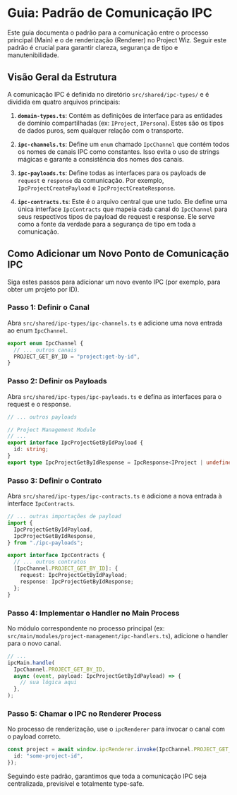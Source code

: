 # Guia: Padrão de Comunicação IPC

Este guia documenta o padrão para a comunicação entre o processo principal (Main) e o de renderização (Renderer) no Project Wiz. Seguir este padrão é crucial para garantir clareza, segurança de tipo e manutenibilidade.

## Visão Geral da Estrutura

A comunicação IPC é definida no diretório `src/shared/ipc-types/` e é dividida em quatro arquivos principais:

1.  **`domain-types.ts`**: Contém as definições de interface para as entidades de domínio compartilhadas (ex: `IProject`, `IPersona`). Estes são os tipos de dados puros, sem qualquer relação com o transporte.

2.  **`ipc-channels.ts`**: Define um `enum` chamado `IpcChannel` que contém todos os nomes de canais IPC como constantes. Isso evita o uso de strings mágicas e garante a consistência dos nomes dos canais.

3.  **`ipc-payloads.ts`**: Define todas as interfaces para os payloads de `request` e `response` da comunicação. Por exemplo, `IpcProjectCreatePayload` e `IpcProjectCreateResponse`.

4.  **`ipc-contracts.ts`**: Este é o arquivo central que une tudo. Ele define uma única interface `IpcContracts` que mapeia cada canal do `IpcChannel` para seus respectivos tipos de payload de request e response. Ele serve como a fonte da verdade para a segurança de tipo em toda a comunicação.

## Como Adicionar um Novo Ponto de Comunicação IPC

Siga estes passos para adicionar um novo evento IPC (por exemplo, para obter um projeto por ID).

### Passo 1: Definir o Canal

Abra `src/shared/ipc-types/ipc-channels.ts` e adicione uma nova entrada ao enum `IpcChannel`.

```typescript
export enum IpcChannel {
  // ... outros canais
  PROJECT_GET_BY_ID = "project:get-by-id",
}
```

### Passo 2: Definir os Payloads

Abra `src/shared/ipc-types/ipc-payloads.ts` e defina as interfaces para o request e o response.

```typescript
// ... outros payloads

// Project Management Module
// ...
export interface IpcProjectGetByIdPayload {
  id: string;
}
export type IpcProjectGetByIdResponse = IpcResponse<IProject | undefined>;
```

### Passo 3: Definir o Contrato

Abra `src/shared/ipc-types/ipc-contracts.ts` e adicione a nova entrada à interface `IpcContracts`.

```typescript
// ... outras importações de payload
import {
  IpcProjectGetByIdPayload,
  IpcProjectGetByIdResponse,
} from "./ipc-payloads";

export interface IpcContracts {
  // ... outros contratos
  [IpcChannel.PROJECT_GET_BY_ID]: {
    request: IpcProjectGetByIdPayload;
    response: IpcProjectGetByIdResponse;
  };
}
```

### Passo 4: Implementar o Handler no Main Process

No módulo correspondente no processo principal (ex: `src/main/modules/project-management/ipc-handlers.ts`), adicione o handler para o novo canal.

```typescript
// ...
ipcMain.handle(
  IpcChannel.PROJECT_GET_BY_ID,
  async (event, payload: IpcProjectGetByIdPayload) => {
    // sua lógica aqui
  },
);
```

### Passo 5: Chamar o IPC no Renderer Process

No processo de renderização, use o `ipcRenderer` para invocar o canal com o payload correto.

```typescript
const project = await window.ipcRenderer.invoke(IpcChannel.PROJECT_GET_BY_ID, {
  id: "some-project-id",
});
```

Seguindo este padrão, garantimos que toda a comunicação IPC seja centralizada, previsível e totalmente type-safe.
